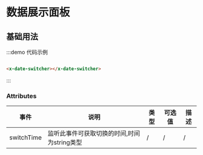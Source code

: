 # 数据展示面板

## 基础用法

:::demo 代码示例


```html

<x-date-switcher></x-date-switcher>


```
:::

### Attributes

| 事件     | 说明    | 类型      | 可选值       | 描述  |
|---------- |-------- |---------- |-------------  |-------- |
| switchTime     |  监听此事件可获取切换的时间,时间为string类型   | / |   /| /|
